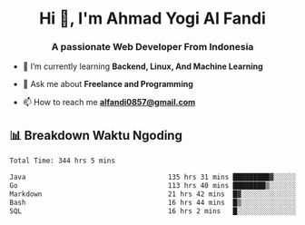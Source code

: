 <h1 align="center">Hi 👋, I'm Ahmad Yogi Al Fandi</h1>
<h3 align="center">A passionate Web Developer From Indonesia</h3>

- 🌱 I’m currently learning **Backend, Linux, And Machine Learning**

- 💬 Ask me about **Freelance and Programming**

- 📫 How to reach me **<alfandi0857@gmail.com>**


## 📊 Breakdown Waktu Ngoding

<!--START_SECTION:waka-->

```txt
Total Time: 344 hrs 5 mins

Java                                   135 hrs 31 mins █████████▓░░░░░░░░░░░░░░░   39.15 %
Go                                     113 hrs 40 mins ████████▒░░░░░░░░░░░░░░░░   32.84 %
Markdown                               21 hrs 42 mins  █▓░░░░░░░░░░░░░░░░░░░░░░░   06.27 %
Bash                                   16 hrs 44 mins  █▒░░░░░░░░░░░░░░░░░░░░░░░   04.84 %
SQL                                    16 hrs 2 mins   █░░░░░░░░░░░░░░░░░░░░░░░░   04.63 %
```

<!--END_SECTION:waka-->
